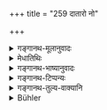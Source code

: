 +++
title = "259 दातारो नो"

+++

<details><summary>गङ्गानथ-मूलानुवादः</summary>

‘May our benefactors prosper! As also the Vedas and our progeny! May our faith never waver! May there be much for us to give away!’—(259)
</details>

<details><summary>मेधातिथिः</summary>

मन्त्रवद् अयं श्लोकः पठितव्यः ॥ ३.२४९ ॥
</details>

<details><summary>गङ्गानथ-भाष्यानुवादः</summary>

This has to be recited like a Mantra-text—(259)
</details>

<details><summary>गङ्गानथ-टिप्पन्यः</summary>

This verse is quoted in *Smṛtitattva* (p. 183) without comment;—in
*Nirṇayasindhu* (p. 330);—and in *Hemādri* (Śrāddha, p. 1483).
</details>

<details><summary>गङ्गानथ-तुल्य-वाक्यानि</summary>

**(verses 3.258-259)  
**

See Comparative notes for [Verse
3.258].
</details>

<details><summary>Bühler</summary>

259	'May liberal men abound with us! May (our knowledge of) the Vedas and (our) progeny increase! May faith not forsake us! May we have much to give (to the needy)!'
</details>
